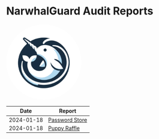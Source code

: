 # NarwhalGuard Audit Reports

<div style="width: 200px; height: 200px; background-color: white; border-radius: 50%; overflow: hidden; display: inline-block;">
  <img src="./narwhal-guard-logo.png" alt="NarwhalGuard" width="100%" style="border-radius: 50%;">
</div>

| Date       | Report                                                  |
| ---------- | ------------------------------------------------------- |
| 2024-01-18 | [Password Store](reports/2024-01-18-password-store.pdf) |
| 2024-01-18 | [Puppy Raffle](reports/2024-01-28-puppy-raffle.pdf)     |
